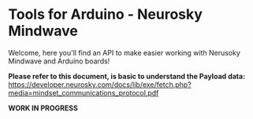 # Tools for Arduino - Neurosky Mindwave

Welcome, here you'll find an API to make easier working with Nerusoky Mindwave and Arduino boards!

**Please refer to this document, is basic to understand the Payload data:**  
https://developer.neurosky.com/docs/lib/exe/fetch.php?media=mindset_communications_protocol.pdf

**WORK IN PROGRESS**
